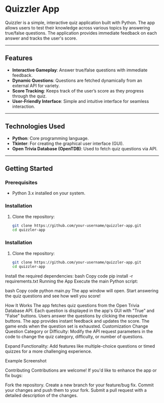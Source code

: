 # Quizzler App

Quizzler is a simple, interactive quiz application built with Python. The app allows users to test their knowledge across various topics by answering true/false questions. The application provides immediate feedback on each answer and tracks the user's score.

---

## Features

- **Interactive Gameplay**: Answer true/false questions with immediate feedback.
- **Dynamic Questions**: Questions are fetched dynamically from an external API for variety.
- **Score Tracking**: Keeps track of the user’s score as they progress through the quiz.
- **User-Friendly Interface**: Simple and intuitive interface for seamless interaction.

---

## Technologies Used

- **Python**: Core programming language.
- **Tkinter**: For creating the graphical user interface (GUI).
- **Open Trivia Database (OpenTDB)**: Used to fetch quiz questions via API.

---

## Getting Started

### Prerequisites

- Python 3.x installed on your system.

### Installation

1. Clone the repository:
   ```bash
   git clone https://github.com/your-username/quizzler-app.git
   cd quizzler-app
  ### Installation

1. Clone the repository:
   ```bash
   git clone https://github.com/your-username/quizzler-app.git
   cd quizzler-app
Install the required dependencies:
bash
Copy code
pip install -r requirements.txt
Running the App
Execute the main Python script:

bash
Copy code
python main.py
The app window will open. Start answering the quiz questions and see how well you score!

How It Works
The app fetches quiz questions from the Open Trivia Database API.
Each question is displayed in the app's GUI with "True" and "False" buttons.
Users answer the questions by clicking the respective buttons.
The app provides instant feedback and updates the score.
The game ends when the question set is exhausted.
Customization
Change Question Category or Difficulty: Modify the API request parameters in the code to change the quiz category, difficulty, or number of questions.

Expand Functionality: Add features like multiple-choice questions or timed quizzes for a more challenging experience.

Example Screenshot

Contributing
Contributions are welcome! If you'd like to enhance the app or fix bugs:

Fork the repository.
Create a new branch for your feature/bug fix.
Commit your changes and push them to your fork.
Submit a pull request with a detailed description of the changes.



